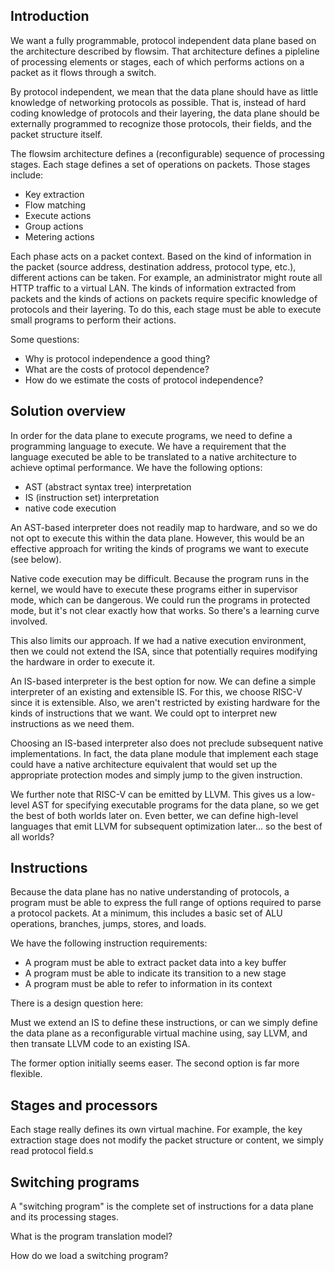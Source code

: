 
## Introduction

We want a fully programmable, protocol independent data plane based on the 
architecture described by flowsim. That architecture defines a pipleline 
of processing elements or stages, each of which performs actions on
a packet as it flows through a switch.

By protocol independent, we mean that the data plane should have as little
knowledge of networking protocols as possible. That is, instead of hard
coding knowledge of protocols and their layering, the data plane should
be externally programmed to recognize those protocols, their fields,
and the packet structure itself.

The flowsim architecture defines a (reconfigurable) sequence of processing
stages. Each stage defines a set of operations on packets. Those stages
include:

- Key extraction
- Flow matching
- Execute actions
- Group actions
- Metering actions

Each phase acts on a packet context. Based on the kind of information
in the packet (source address, destination address, protocol type, etc.), 
different actions can be taken. For example, an administrator might route 
all HTTP traffic to a virtual LAN. The kinds of information extracted
from packets and the kinds of actions on packets require specific
knowledge of protocols and their layering. To do this, each stage must
be able to execute small programs to perform their actions.

Some questions:

- Why is protocol independence a good thing? 
- What are the costs of protocol dependence? 
- How do we estimate the costs of protocol independence?

## Solution overview

In order for the data plane to execute programs, we need to define a
programming language to execute. We have a requirement that the language 
executed be able to be translated to a native architecture to achieve
optimal performance. We have the following options:

- AST (abstract syntax tree) interpretation
- IS (instruction set) interpretation
- native code execution

An AST-based interpreter does not readily map to hardware, and so
we do not opt to execute this within the data plane. However, this
would be an effective approach for writing the kinds of programs
we want to execute (see below).

Native code execution may be difficult. Because the program runs in
the kernel, we would have to execute these programs either in supervisor
mode, which can be dangerous. We could run the programs in protected
mode, but it's not clear exactly how that works. So there's a learning
curve involved.

This also limits our approach. If we had a native execution environment,
then we could not extend the ISA, since that potentially requires modifying
the hardware in order to execute it.

An IS-based interpreter is the best option for now. We can define
a simple interpreter of an existing and extensible IS. For this,
we choose RISC-V since it is extensible. Also, we aren't restricted
by existing hardware for the kinds of instructions that we want.
We could opt to interpret new instructions as we need them.

Choosing an IS-based interpreter also does not preclude subsequent
native implementations. In fact, the data plane module that implement
each stage could have a native architecture equivalent that would
set up the appropriate protection modes and simply jump to the given
instruction.

We further note that RISC-V can be emitted by LLVM. This gives us
a low-level AST for specifying executable programs for the data
plane, so we get the best of both worlds later on. Even better, we
can define high-level languages that emit LLVM for subsequent
optimization later... so the best of all worlds?

## Instructions

Because the data plane has no native understanding of protocols,
a program must be able to express the full range of options required
to parse a protocol packets. At a minimum, this includes a basic
set of ALU operations, branches, jumps, stores, and loads.

We have the following instruction requirements:

- A program must be able to extract packet data into a key buffer
- A program must be able to indicate its transition to a new stage
- A program must be able to refer to information in its context

There is a design question here:

  Must we extend an IS to define these instructions, or can we
  simply define the data plane as a reconfigurable virtual
  machine using, say LLVM, and then transate LLVM code to
  an existing ISA.

The former option initially seems easer. The second option is far
more flexible.


## Stages and processors

Each stage really defines its own virtual machine. For example,
the key extraction stage does not modify the packet structure
or content, we simply read protocol field.s


## Switching programs

A "switching program" is the complete set of instructions for a
data plane and its processing stages.

What is the program translation model?

How do we load a switching program?

